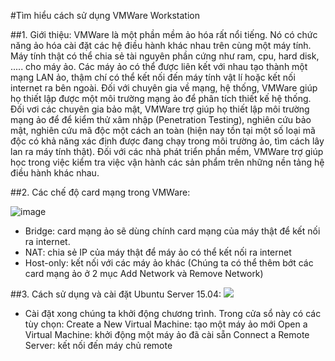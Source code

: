 #Tìm hiểu cách sử dụng VMWare Workstation

##1. Giới thiệu:
VMWare là một phần mềm ảo hóa rất nổi tiếng. Nó có chức năng ảo hóa cài đặt các hệ điều hành khác nhau trên cùng một máy tính. Máy tính thật có thể chia sẻ tài nguyên phần cứng như ram, cpu, hard disk, ..... cho máy ảo. Các máy ảo có thể được liên kết với nhau tạo thành một mạng LAN ảo, thậm chí có thể kết nối đến máy tính vật lí hoặc kết nối internet ra bên ngoài. Đối với chuyên gia về mạng, hệ thống, VMWare giúp họ thiết lập được một môi trường mạng ảo để phân tích thiết kế hệ thống. Đối vơi các chuyên gia bảo mật, VMWare trợ giúp họ thiết lập môi trường mạng ảo để để kiểm thử xâm nhập (Penetration Testing), nghiên cứu bảo mật, nghiên cứu mã độc một cách an toàn (hiện nay tồn tại một số loại mã độc có khả năng xác định được đang chạy trong môi trường ảo, tìm cách lây lan ra máy tính thật). Đối với các nhà phát triển phần mềm, VMWare trợ giúp học trong việc kiểm tra việc vận hành các sản phẩm trên những nền tảng hệ điều hành khác nhau.

##2. Các chế độ card mạng trong VMWare:

![image](https://cloud.githubusercontent.com/assets/14356333/10108194/ba0c6fae-63e9-11e5-9f1f-7af48f024035.jpg)

- Bridge: card mạng ảo sẽ dùng chính card mạng của máy thật để kết nối ra internet.
- NAT: chia sẻ IP của máy thật để máy ảo có thể kết nối ra internet
- Host-only: kết nối với các máy ảo khác
(Chúng ta có thể thêm bớt các card mạng ảo ở 2 mục Add Network và Remove Network)

##3. Cách sử dụng và cài đặt Ubuntu Server 15.04:
![](https://cloud.githubusercontent.com/assets/14356333/10108653/6582e2a8-63ec-11e5-818d-84e1debca64b.jpg)

- Cài đặt xong chúng ta khởi động chương trình. Trong cửa sổ này có các tùy chọn:
  Create a New Virtual Machine: tạo một máy ảo mới
  Open a Virtual Machine: khởi động một máy ảo đã cài sẵn
  Connect a Remote Server: kết nối đến máy chủ remote
